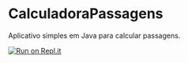 # CalculadoraPassagens
Aplicativo simples em Java para calcular passagens.

[![Run on Repl.it](https://repl.it/badge/github/rjunior94/CalculadoraPassagens)](https://repl.it/github/rjunior94/CalculadoraPassagens)
